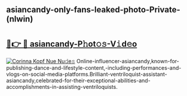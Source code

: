 ## asiancandy-only-fans​-leaked-photo​-Private-(nlwin)


# <h2><a href="https://mediaupload.pro?title=asiancandy&ref=git">🔗👉 🔴 asiancandy-P𝚑ot𝚘𝚜-V𝚒d𝚎o</a></h2>

[![Corinna Kopf Nue Nu𝚍e𝚜](https://i.imgur.com/0qMVB7G.gif)](https://mediaupload.pro?title=asiancandy&ref=git)
Online-influencer-asiancandy,known-for-publishing-dance-and-lifestyle-content,-including-performances-and-vlogs-on-social-media-platforms.Brilliant-ventriloquist-assistant-asiancandy,celebrated-for-their-exceptional-abilities-and-accomplishments-in-assisting-ventriloquists.  